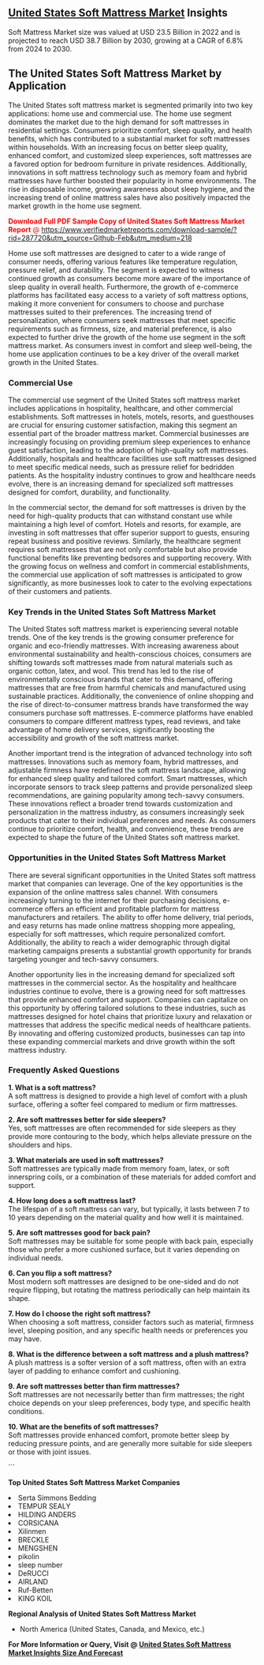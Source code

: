 <h2><a href="https://www.verifiedmarketreports.com/download-sample/?rid=287720&amp;utm_source=Github-Feb&amp;utm_medium=218" target="_blank">United States Soft Mattress Market</a> Insights</h2><p>Soft Mattress Market size was valued at USD 23.5 Billion in 2022 and is projected to reach USD 38.7 Billion by 2030, growing at a CAGR of 6.8% from 2024 to 2030.</p><p> <h2>The United States Soft Mattress Market by Application</h2> <p>The United States soft mattress market is segmented primarily into two key applications: home use and commercial use. The home use segment dominates the market due to the high demand for soft mattresses in residential settings. Consumers prioritize comfort, sleep quality, and health benefits, which has contributed to a substantial market for soft mattresses within households. With an increasing focus on better sleep quality, enhanced comfort, and customized sleep experiences, soft mattresses are a favored option for bedroom furniture in private residences. Additionally, innovations in soft mattress technology such as memory foam and hybrid mattresses have further boosted their popularity in home environments. The rise in disposable income, growing awareness about sleep hygiene, and the increasing trend of online mattress sales have also positively impacted the market growth in the home use segment. <p><p><span class=""><span style="color: #ff0000;"><strong>Download Full PDF Sample Copy of United States Soft Mattress Market Report</strong> @ </span><a href="https://www.verifiedmarketreports.com/download-sample/?rid=287720&amp;utm_source=Github-Feb&amp;utm_medium=218" target="_blank">https://www.verifiedmarketreports.com/download-sample/?rid=287720&amp;utm_source=Github-Feb&amp;utm_medium=218</a></span></p></p> <p>Home use soft mattresses are designed to cater to a wide range of consumer needs, offering various features like temperature regulation, pressure relief, and durability. The segment is expected to witness continued growth as consumers become more aware of the importance of sleep quality in overall health. Furthermore, the growth of e-commerce platforms has facilitated easy access to a variety of soft mattress options, making it more convenient for consumers to choose and purchase mattresses suited to their preferences. The increasing trend of personalization, where consumers seek mattresses that meet specific requirements such as firmness, size, and material preference, is also expected to further drive the growth of the home use segment in the soft mattress market. As consumers invest in comfort and sleep well-being, the home use application continues to be a key driver of the overall market growth in the United States. <h3>Commercial Use</h3> <p>The commercial use segment of the United States soft mattress market includes applications in hospitality, healthcare, and other commercial establishments. Soft mattresses in hotels, motels, resorts, and guesthouses are crucial for ensuring customer satisfaction, making this segment an essential part of the broader mattress market. Commercial businesses are increasingly focusing on providing premium sleep experiences to enhance guest satisfaction, leading to the adoption of high-quality soft mattresses. Additionally, hospitals and healthcare facilities use soft mattresses designed to meet specific medical needs, such as pressure relief for bedridden patients. As the hospitality industry continues to grow and healthcare needs evolve, there is an increasing demand for specialized soft mattresses designed for comfort, durability, and functionality. <p>In the commercial sector, the demand for soft mattresses is driven by the need for high-quality products that can withstand constant use while maintaining a high level of comfort. Hotels and resorts, for example, are investing in soft mattresses that offer superior support to guests, ensuring repeat business and positive reviews. Similarly, the healthcare segment requires soft mattresses that are not only comfortable but also provide functional benefits like preventing bedsores and supporting recovery. With the growing focus on wellness and comfort in commercial establishments, the commercial use application of soft mattresses is anticipated to grow significantly, as more businesses look to cater to the evolving expectations of their customers and patients. <h3>Key Trends in the United States Soft Mattress Market</h3> <p>The United States soft mattress market is experiencing several notable trends. One of the key trends is the growing consumer preference for organic and eco-friendly mattresses. With increasing awareness about environmental sustainability and health-conscious choices, consumers are shifting towards soft mattresses made from natural materials such as organic cotton, latex, and wool. This trend has led to the rise of environmentally conscious brands that cater to this demand, offering mattresses that are free from harmful chemicals and manufactured using sustainable practices. Additionally, the convenience of online shopping and the rise of direct-to-consumer mattress brands have transformed the way consumers purchase soft mattresses. E-commerce platforms have enabled consumers to compare different mattress types, read reviews, and take advantage of home delivery services, significantly boosting the accessibility and growth of the soft mattress market. <p>Another important trend is the integration of advanced technology into soft mattresses. Innovations such as memory foam, hybrid mattresses, and adjustable firmness have redefined the soft mattress landscape, allowing for enhanced sleep quality and tailored comfort. Smart mattresses, which incorporate sensors to track sleep patterns and provide personalized sleep recommendations, are gaining popularity among tech-savvy consumers. These innovations reflect a broader trend towards customization and personalization in the mattress industry, as consumers increasingly seek products that cater to their individual preferences and needs. As consumers continue to prioritize comfort, health, and convenience, these trends are expected to shape the future of the United States soft mattress market. <h3>Opportunities in the United States Soft Mattress Market</h3> <p>There are several significant opportunities in the United States soft mattress market that companies can leverage. One of the key opportunities is the expansion of the online mattress sales channel. With consumers increasingly turning to the internet for their purchasing decisions, e-commerce offers an efficient and profitable platform for mattress manufacturers and retailers. The ability to offer home delivery, trial periods, and easy returns has made online mattress shopping more appealing, especially for soft mattresses, which require personalized comfort. Additionally, the ability to reach a wider demographic through digital marketing campaigns presents a substantial growth opportunity for brands targeting younger and tech-savvy consumers. <p>Another opportunity lies in the increasing demand for specialized soft mattresses in the commercial sector. As the hospitality and healthcare industries continue to evolve, there is a growing need for soft mattresses that provide enhanced comfort and support. Companies can capitalize on this opportunity by offering tailored solutions to these industries, such as mattresses designed for hotel chains that prioritize luxury and relaxation or mattresses that address the specific medical needs of healthcare patients. By innovating and offering customized products, businesses can tap into these expanding commercial markets and drive growth within the soft mattress industry. <h3>Frequently Asked Questions</h3> <p><strong>1. What is a soft mattress?</strong><br> A soft mattress is designed to provide a high level of comfort with a plush surface, offering a softer feel compared to medium or firm mattresses.</p> <p><strong>2. Are soft mattresses better for side sleepers?</strong><br> Yes, soft mattresses are often recommended for side sleepers as they provide more contouring to the body, which helps alleviate pressure on the shoulders and hips.</p> <p><strong>3. What materials are used in soft mattresses?</strong><br> Soft mattresses are typically made from memory foam, latex, or soft innerspring coils, or a combination of these materials for added comfort and support.</p> <p><strong>4. How long does a soft mattress last?</strong><br> The lifespan of a soft mattress can vary, but typically, it lasts between 7 to 10 years depending on the material quality and how well it is maintained.</p> <p><strong>5. Are soft mattresses good for back pain?</strong><br> Soft mattresses may be suitable for some people with back pain, especially those who prefer a more cushioned surface, but it varies depending on individual needs.</p> <p><strong>6. Can you flip a soft mattress?</strong><br> Most modern soft mattresses are designed to be one-sided and do not require flipping, but rotating the mattress periodically can help maintain its shape.</p> <p><strong>7. How do I choose the right soft mattress?</strong><br> When choosing a soft mattress, consider factors such as material, firmness level, sleeping position, and any specific health needs or preferences you may have.</p> <p><strong>8. What is the difference between a soft mattress and a plush mattress?</strong><br> A plush mattress is a softer version of a soft mattress, often with an extra layer of padding to enhance comfort and cushioning.</p> <p><strong>9. Are soft mattresses better than firm mattresses?</strong><br> Soft mattresses are not necessarily better than firm mattresses; the right choice depends on your sleep preferences, body type, and specific health conditions.</p> <p><strong>10. What are the benefits of soft mattresses?</strong><br> Soft mattresses provide enhanced comfort, promote better sleep by reducing pressure points, and are generally more suitable for side sleepers or those with joint issues.</p> ```</p><p><strong>Top United States Soft Mattress Market Companies</strong></p><div data-test-id=""><p><li>Serta Simmons Bedding</li><li> TEMPUR SEALY</li><li> HILDING ANDERS</li><li> CORSICANA</li><li> Xilinmen</li><li> BRECKLE</li><li> MENGSHEN</li><li> pikolin</li><li> sleep number</li><li> DeRUCCI</li><li> AIRLAND</li><li> Ruf-Betten</li><li> KING KOIL</li></p><div><strong>Regional Analysis of&nbsp;United States Soft Mattress Market</strong></div><ul><li dir="ltr"><p dir="ltr">North America&nbsp;(United States, Canada, and Mexico, etc.)</p></li></ul><p><strong>For More Information or Query, Visit @&nbsp;</strong><strong><a href="https://www.verifiedmarketreports.com/product/soft-mattress-market/?utm_source=Github-Feb&amp;utm_medium=218" target="_blank">United States Soft Mattress Market Insights Size And Forecast</a></strong></p></div>
